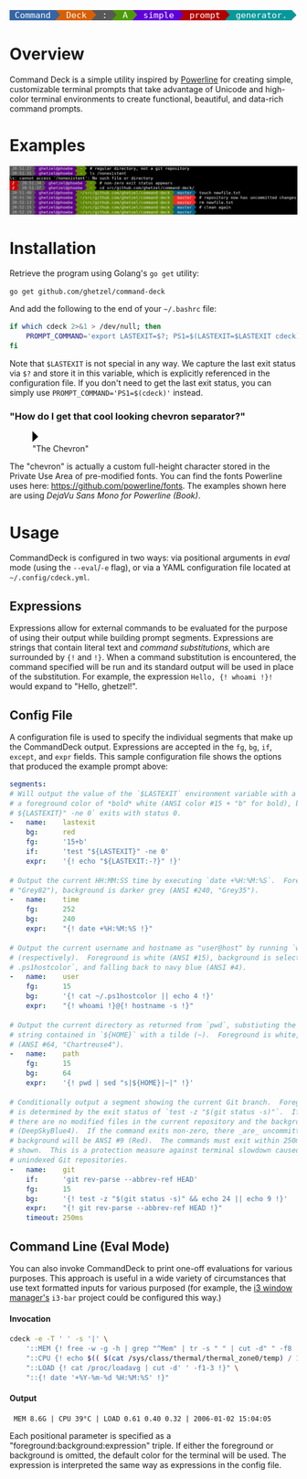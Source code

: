 ![CommandDeck Demo](contrib/logo-tagline.png?raw=true)

# Overview

Command Deck is a simple utility inspired by [Powerline](https://github.com/powerline/powerline) for creating simple, customizable terminal prompts that take advantage of Unicode and high-color terminal environments to create functional, beautiful, and data-rich command prompts.

# Examples

![Sample prompts](contrib/demo.png?raw=true)


# Installation

Retrieve the program using Golang's `go get` utility:

`go get github.com/ghetzel/command-deck`

And add the following to the end of your `~/.bashrc` file:

```bash
if which cdeck 2>&1 > /dev/null; then
    PROMPT_COMMAND='export LASTEXIT=$?; PS1=$(LASTEXIT=$LASTEXIT cdeck)'
fi
```

Note that `$LASTEXIT` is not special in any way.  We capture the last exit status via `$?` and store it in this variable, which is explicitly referenced in the configuration file.  If you don't need to get the last exit status, you can simply use `PROMPT_COMMAND='PS1=$(cdeck)'` instead.

### "How do I get that cool looking chevron separator?"

<figure>
    <img src="contrib/chevron.png?raw=true" alt="uE0B0" />
    <figcaption>"The Chevron"</figcaption>
</figure>

The "chevron" is actually a custom full-height character stored in the Private Use Area of pre-modified fonts.  You can find the fonts Powerline uses here: https://github.com/powerline/fonts.  The examples shown here are using _DejaVu Sans Mono for Powerline (Book)_.

# Usage

CommandDeck is configured in two ways: via positional arguments in _eval_ mode (using the `--eval`/`-e` flag), or via a YAML configuration file located at `~/.config/cdeck.yml`.

## Expressions

Expressions allow for external commands to be evaluated for the purpose of using their output while building prompt segments.  Expressions are strings that contain literal text and _command substitutions_, which are surrounded by `{!` and `!}`.  When a command substitution is encountered, the command specified will be run and its standard output will be used in place of the substitution.  For example, the expression `Hello, {! whoami !}!` would expand to "Hello, ghetzel!".

## Config File

A configuration file is used to specify the individual segments that make up the CommandDeck output.  Expressions are accepted in the `fg`, `bg`, `if`, `except`, and `expr` fields.  This sample configuration file shows the options that produced the example prompt above:

```yaml
segments:
# Will output the value of the `$LASTEXIT` environment variable with a background color of red and
# a foreground color of *bold* white (ANSI color #15 + "b" for bold), but only if the command `test
# ${LASTEXIT}" -ne 0` exits with status 0.
-   name:    lastexit
    bg:      red
    fg:      '15+b'
    if:      'test "${LASTEXIT}" -ne 0'
    expr:    '{! echo "${LASTEXIT:-?}" !}'

# Output the current HH:MM:SS time by executing `date +%H:%M:%S`.  Foreground is grey (ANSI #252,
# "Grey82"), background is darker grey (ANSI #240, "Grey35").
-   name:    time
    fg:      252
    bg:      240
    expr:    "{! date +%H:%M:%S !}"

# Output the current username and hostname as "user@host" by running `whoami` and `hostname -s`
# (respectively).  Foreground is white (ANSI #15), background is selected on-the-fly by reading `~/
# .ps1hostcolor`, and falling back to navy blue (ANSI #4).
-   name:    user
    fg:      15
    bg:      '{! cat ~/.ps1hostcolor || echo 4 !}'
    expr:    "{! whoami !}@{! hostname -s !}"

# Output the current directory as returned from `pwd`, substiuting the first occurrence of the
# string contained in `${HOME}` with a tilde (~).  Foreground is white, background is chartreuse
# (ANSI #64, "Chartreuse4").
-   name:    path
    fg:      15
    bg:      64
    expr:    '{! pwd | sed "s|${HOME}|~|" !}'

# Conditionally output a segment showing the current Git branch.  Foreground is white, background
# is determined by the exit status of `test -z "$(git status -s)"`.  If it exits successfully,
# there are no modified files in the current repository and the background color will be ANSI #24
# (DeepSkyBlue4).  If the command exits non-zero, there _are_ uncommitted changes and the
# background will be ANSI #9 (Red).  The commands must exit within 250ms or the segment will not be
# shown.  This is a protection measure against terminal slowdown caused by entering large,
# unindexed Git repositories.
-   name:    git
    if:      'git rev-parse --abbrev-ref HEAD'
    fg:      15
    bg:      '{! test -z "$(git status -s)" && echo 24 || echo 9 !}'
    expr:    "{! git rev-parse --abbrev-ref HEAD !}"
    timeout: 250ms
```

## Command Line (Eval Mode)

You can also invoke CommandDeck to print one-off evaluations for various purposes.  This approach is useful in a wide variety of circumstances that use text formatted inputs for various purposed (for example, the [i3 window manager's](https://i3wm.org/docs/userguide.html#_configuring_i3bar) `i3-bar` project could be configured this way.)

#### Invocation

```bash
cdeck -e -T ' ' -s '|' \
    '::MEM {! free -w -g -h | grep "^Mem" | tr -s " " | cut -d" " -f8 !}' \
    "::CPU {! echo $(( $(cat /sys/class/thermal/thermal_zone0/temp) / 1000 )) !}$(printf '\u00B0')C" \
    "::LOAD {! cat /proc/loadavg | cut -d' ' -f1-3 !}" \
    "::{! date '+%Y-%m-%d %H:%M:%S' !}"
```

#### Output

```
 MEM 8.6G | CPU 39°C | LOAD 0.61 0.40 0.32 | 2006-01-02 15:04:05
```

Each positional parameter is specified as a "foreground:background:expression" triple.  If either the foreground or background is omitted, the default color for the terminal will be used.  The expression is interpreted the same way as expressions in the config file.